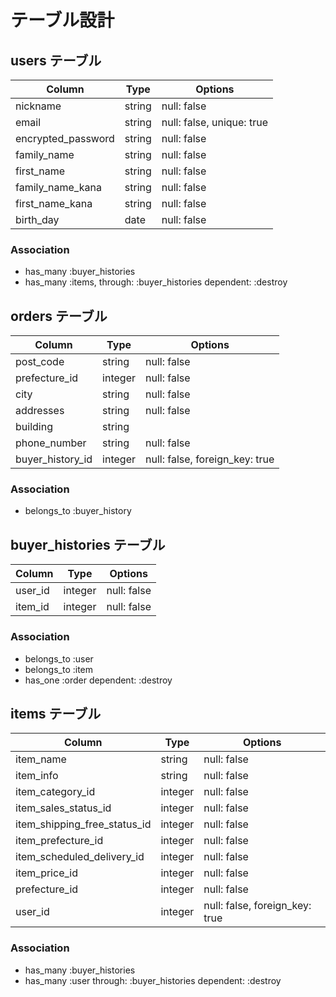 # テーブル設計

## users テーブル

| Column             | Type   | Options                   |
| ------------------ | ------ | ------------------------- |
| nickname           | string | null: false               |
| email              | string | null: false, unique: true |
| encrypted_password | string | null: false               |
| family_name        | string | null: false               |
| first_name         | string | null: false               |
| family_name_kana   | string | null: false               |
| first_name_kana    | string | null: false               |
| birth_day          | date   | null: false               |


### Association

- has_many :buyer_histories
- has_many :items, through: :buyer_histories dependent: :destroy

## orders テーブル

| Column           | Type          | Options                        |
| ---------------- | ------------- | ------------------------------ |
| post_code        | string        | null: false                    |
| prefecture_id    | integer       | null: false                    |
| city             | string        | null: false                    |
| addresses        | string        | null: false                    |
| building         | string        |                                |
| phone_number     | string        | null: false                    |
| buyer_history_id | integer       | null: false, foreign_key: true |

### Association

- belongs_to :buyer_history

## buyer_histories テーブル

| Column          | Type    | Options                        |
| --------------- | ------- | ------------------------------ |
| user_id         | integer | null: false                    |
| item_id         | integer | null: false                    |

### Association

- belongs_to :user
- belongs_to :item
- has_one :order dependent: :destroy

## items テーブル

| Column                       | Type          | Options                        |
| ---------------------------- | ------------- | ------------------------------ |
| item_name                    | string        | null: false                    |
| item_info                    | string        | null: false                    |
| item_category_id             | integer       | null: false                    |
| item_sales_status_id         | integer       | null: false                    |
| item_shipping_free_status_id | integer       | null: false                    |
| item_prefecture_id           | integer       | null: false                    |
| item_scheduled_delivery_id   | integer       | null: false                    |
| item_price_id                | integer       | null: false                    |
| prefecture_id                | integer       | null: false                    |
| user_id                      | integer       | null: false, foreign_key: true |

### Association
- has_many :buyer_histories
- has_many :user through: :buyer_histories dependent: :destroy

